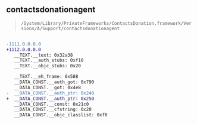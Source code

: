 ## contactsdonationagent

> `/System/Library/PrivateFrameworks/ContactsDonation.framework/Versions/A/Support/contactsdonationagent`

```diff

-1111.0.0.0.0
+1112.0.0.0.0
   __TEXT.__text: 0x32a38
   __TEXT.__auth_stubs: 0xf10
   __TEXT.__objc_stubs: 0x20

   __TEXT.__eh_frame: 0x588
   __DATA_CONST.__auth_got: 0x790
   __DATA_CONST.__got: 0x4e8
-  __DATA_CONST.__auth_ptr: 0x248
+  __DATA_CONST.__auth_ptr: 0x250
   __DATA_CONST.__const: 0x21c0
   __DATA_CONST.__cfstring: 0x20
   __DATA_CONST.__objc_classlist: 0xf0

```
